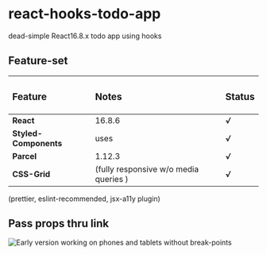 # react-hooks-todo-app
dead-simple React16.8.x todo app using hooks


## Feature-set

| <h3>Feature</h3>      | <h3>Notes</h3>                        | <h3>Status</h3> |
| :-------------------- | :------------------------------------ | :-------------- |
| **React**             | 16.8.6                                | ***√***         |
| **Styled-Components** | uses <ThemeProvider>                  | ***√***         |
| **Parcel**            | 1.12.3                                | ***√***         |
| **CSS-Grid**          | (fully responsive w/o media queries ) | ***√***         |

(prettier, eslint-recommended, jsx-a11y plugin)



## Pass props thru link
![Early version working on phones and tablets without break-points](https://github.com/beauhaus/react-hooks-todo-app/blob/master/readmeRefImg/goodKarmaSrn1.jpg?raw=true "without breakpoints")


